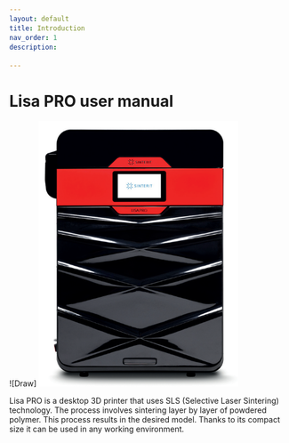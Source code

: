 ```yaml
---
layout: default
title: Introduction
nav_order: 1
description: 

---
```


# Lisa PRO user manual
![Draw] <img src="/images/LisaPRO_front.png" width="359" height="477"/>

<p>Lisa PRO is a desktop 3D printer that uses SLS (Selective Laser Sintering) technology. The process involves sintering layer by layer of powdered polymer. This process results in the desired model. Thanks to its compact size it can be used in any working environment.</p>

